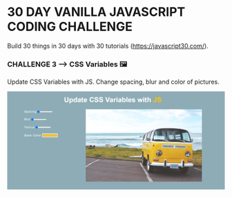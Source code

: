 # 30 DAY VANILLA JAVASCRIPT CODING CHALLENGE
Build 30 things in 30 days with 30 tutorials
(https://javascript30.com/).

### CHALLENGE 3 --> CSS Variables 🖼️
Update CSS Variables with JS. Change spacing, blur and color of pictures.

![img](https://github.com/Anavalca/CSS-variables-30javascript/blob/master/variables.png)
